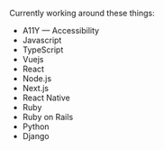 Currently working around these things:

* A11Y — Accessibility
* Javascript
* TypeScript
* Vuejs
* React
* Node.js
* Next.js
* React Native
* Ruby
* Ruby on Rails
* Python
* Django
